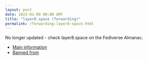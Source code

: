 ```yaml
---
layout: post
date: 2023-01-09 00:00 GMT
title: "layer8.space (forwarding)"
permalink: /forwarding-layer8-space.html
---
```


No longer updated - check layer8.space on the Fediverse Almanac.

* [Main information](https://www.fediversealmanac.com/api/v1/instances/layer8.space)
* [Banned from](https://www.fediversealmanac.com/api/v1/instances/layer8.space/banned_from)

